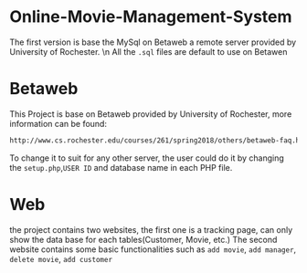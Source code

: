 
# Online-Movie-Management-System
The first version is base the MySql on Betaweb a remote server provided by University of Rochester. \n
All the `.sql` files are default to use on Betawen 
# Betaweb
This Project is base on Betaweb provided by University of Rochester, more information can be found:
```bash
http://www.cs.rochester.edu/courses/261/spring2018/others/betaweb-faq.html
```
To change it to suit for any other server, the user could do it by changing the `setup.php`,`USER ID` and database name in each PHP file.

# Web
the project contains two websites, the first one is a tracking page, can only show the data base for each tables(Customer, Movie, etc.)
The second website contains some basic functionalities such as `add movie`, `add manager`, `delete movie`, `add customer`
